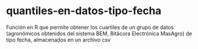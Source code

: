# quantiles-en-datos-tipo-fecha
Función en R que permite obtener los cuartiles de un grupo de datos (agronómicos obtenidos del sistema BEM, Bitácora Electrónica MasAgro) de tipo fecha, almacenados en un archivo csv 
